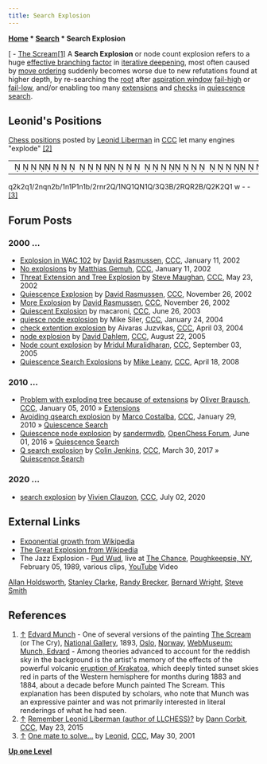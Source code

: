 ```yaml
---
title: Search Explosion
---
```

**[Home](Home "Home") \* [Search](Search "Search") \* Search Explosion**



[ - [The Scream](https://en.wikipedia.org/wiki/The_Scream)<a id="cite-note-1" href="#cite-ref-1">[1]</a>
A **Search Explosion** or node count explosion refers to a huge [effective branching factor](Branching_Factor#EffectiveBranchingFactor "Branching Factor") in [iterative deepening](Iterative_Deepening "Iterative Deepening"), most often caused by [move ordering](Move_Ordering "Move Ordering") suddenly becomes worse due to new refutations found at higher depth, by re-searching the [root](Root "Root") after [aspiration window](Aspiration_Windows "Aspiration Windows") [fail-high](Fail-High "Fail-High") or [fail-low](Fail-Low "Fail-Low"), and/or enabling too many [extensions](Extensions "Extensions") and [checks](Check "Check") in [quiescence search](Quiescence_Search "Quiescence Search"). 



## Leonid's Positions


[Chess positions](Test-Positions#Leonid "Test-Positions") posted by [Leonid Liberman](Leonid_Liberman "Leonid Liberman") in [CCC](CCC "CCC") let many engines "explode" <a id="cite-note-2" href="#cite-ref-2">[2]</a>





|  |
| --- |
|                                                                    ♛  ♚  ♛   ♞♛♞  ♝ ♞ ♙ ♞ ♝  ♜♞♜  ♕ ♘♕ ♕♘ ♕   ♕   ♗  ♖♕♖  ♗♕  ♔  ♕  |


q2k2q1/2nqn2b/1n1P1n1b/2rnr2Q/1NQ1QN1Q/3Q3B/2RQR2B/Q2K2Q1 w - - <a id="cite-note-3" href="#cite-ref-3">[3]</a>



## Forum Posts


### 2000 ...


* [Explosion in WAC 102](https://www.stmintz.com/ccc/index.php?id=206721) by [David Rasmussen](David_Rasmussen "David Rasmussen"), [CCC](CCC "CCC"), January 11, 2002
* [No explosions](https://www.stmintz.com/ccc/index.php?id=206802) by [Matthias Gemuh](Matthias_Gemuh "Matthias Gemuh"), [CCC](CCC "CCC"), January 11, 2002
* [Threat Extension and Tree Explosion](https://www.stmintz.com/ccc/index.php?id=231056) by [Steve Maughan](Steve_Maughan "Steve Maughan"), [CCC](CCC "CCC"), May 23, 2002
* [Quiescence Explosion](https://www.stmintz.com/ccc/index.php?id=267486) by [David Rasmussen](David_Rasmussen "David Rasmussen"), [CCC](CCC "CCC"), November 26, 2002
* [More Explosion](https://www.stmintz.com/ccc/index.php?id=267592) by [David Rasmussen](David_Rasmussen "David Rasmussen"), [CCC](CCC "CCC"), November 26, 2002
* [Quiescent Explosion](https://www.stmintz.com/ccc/index.php?id=303257) by macaroni, [CCC](CCC "CCC"), June 26, 2003
* [quiesce node explosion](https://www.stmintz.com/ccc/index.php?id=344566) by Mike Siler, [CCC](CCC "CCC"), January 24, 2004
* [check extention explosion](https://www.stmintz.com/ccc/index.php?id=358170) by Aivaras Juzvikas, [CCC](CCC "CCC"), April 03, 2004
* [node explosion](https://www.stmintz.com/ccc/index.php?id=444261) by [David Dahlem](index.php?title=David_Dahlem&action=edit&redlink=1 "David Dahlem (page does not exist)"), [CCC](CCC "CCC"), August 22, 2005
* [Node count explosion](https://www.stmintz.com/ccc/index.php?id=447270) by [Mridul Muralidharan](Mridul_Muralidharan "Mridul Muralidharan"), [CCC](CCC "CCC"), September 03, 2005
* [Quiescence Search Explosions](http://www.talkchess.com/forum/viewtopic.php?t=20727) by [Mike Leany](Mike_Leany "Mike Leany"), [CCC](CCC "CCC"), April 18, 2008


### 2010 ...


* [Problem with exploding tree because of extensions](http://www.talkchess.com/forum/viewtopic.php?t=31505) by [Oliver Brausch](Oliver_Brausch "Oliver Brausch"), [CCC](CCC "CCC"), January 05, 2010 » [Extensions](Extensions "Extensions")
* [Avoiding qsearch explosion](http://www.talkchess.com/forum/viewtopic.php?t=32148) by [Marco Costalba](Marco_Costalba "Marco Costalba"), [CCC](CCC "CCC"), January 29, 2010 » [Quiescence Search](Quiescence_Search "Quiescence Search")
* [Quiescence node explosion](http://www.open-chess.org/viewtopic.php?f=5&t=2984) by [sandermvdb](index.php?title=Sander_Maassen_vd_Brink&action=edit&redlink=1 "Sander Maassen vd Brink (page does not exist)"), [OpenChess Forum](Computer_Chess_Forums "Computer Chess Forums"), June 01, 2016 » [Quiescence Search](Quiescence_Search "Quiescence Search")
* [Q search explosion](http://www.talkchess.com/forum/viewtopic.php?t=63590) by [Colin Jenkins](Colin_Jenkins "Colin Jenkins"), [CCC](CCC "CCC"), March 30, 2017 » [Quiescence Search](Quiescence_Search "Quiescence Search")


### 2020 ...


* [search explosion](http://www.talkchess.com/forum3/viewtopic.php?f=7&t=74345) by [Vivien Clauzon](Vivien_Clauzon "Vivien Clauzon"), [CCC](CCC "CCC"), July 02, 2020


## External Links


* [Exponential growth from Wikipedia](https://en.wikipedia.org/wiki/Exponential_growth)
* [The Great Explosion from Wikipedia](https://en.wikipedia.org/wiki/The_Great_Explosion)
* The Jazz Explosion - [Pud Wud](https://www.discogs.com/composition/d1f12044-c434-4581-843e-de8359d50772-Pud-Wud), live at [The Chance](https://en.wikipedia.org/wiki/The_Chance), [Poughkeepsie, NY](https://en.wikipedia.org/wiki/Poughkeepsie,_New_York), February 05, 1989, various clips, [YouTube](https://en.wikipedia.org/wiki/YouTube) Video


 [Allan Holdsworth](Category:Allan_Holdsworth "Category:Allan Holdsworth"), [Stanley Clarke](Category:Stanley_Clarke "Category:Stanley Clarke"), [Randy Brecker](Category:Randy_Brecker "Category:Randy Brecker"), [Bernard Wright](https://en.wikipedia.org/wiki/Bernard_Wright), [Steve Smith](Category:Steve_Smith "Category:Steve Smith")
 
## References


1. <a id="cite-ref-1" href="#cite-note-1">↑</a> [Edvard Munch](Category:Edvard_Munch "Category:Edvard Munch") - One of several versions of the painting [The Scream](https://en.wikipedia.org/wiki/The_Scream) (or The Cry), [National Gallery](https://en.wikipedia.org/wiki/National_Gallery_%28Norway%29), 1893, [Oslo](https://en.wikipedia.org/wiki/Oslo), [Norway](https://en.wikipedia.org/wiki/Norway), [WebMuseum: Munch, Edvard](http://www.ibiblio.org/wm/paint/auth/munch/) - Among theories advanced to account for the reddish sky in the background is the artist's memory of the effects of the powerful volcanic [eruption of Krakatoa](https://en.wikipedia.org/wiki/1883_eruption_of_Krakatoa), which deeply tinted sunset skies red in parts of the Western hemisphere for months during 1883 and 1884, about a decade before Munch painted The Scream. This explanation has been disputed by scholars, who note that Munch was an expressive painter and was not primarily interested in literal renderings of what he had seen.
2. <a id="cite-ref-2" href="#cite-note-2">↑</a> [Remember Leonid Liberman (author of LLCHESS)?](http://www.talkchess.com/forum/viewtopic.php?t=56455) by [Dann Corbit](Dann_Corbit "Dann Corbit"), [CCC](CCC "CCC"), May 23, 2015
3. <a id="cite-ref-3" href="#cite-note-3">↑</a> [One mate to solve...](https://www.stmintz.com/ccc/index.php?id=172464) by [Leonid](Leonid_Liberman "Leonid Liberman"), [CCC](CCC "CCC"), May 30, 2001

**[Up one Level](Search "Search")**







 
